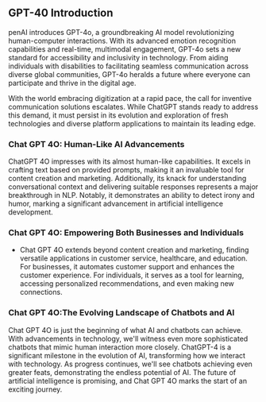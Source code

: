## GPT-40 Introduction

penAI introduces GPT-4o, a groundbreaking AI model revolutionizing human-computer interactions. With its advanced emotion recognition capabilities and real-time, multimodal engagement, GPT-4o sets a new standard for accessibility and inclusivity in technology. From aiding individuals with disabilities to facilitating seamless communication across diverse global communities, GPT-4o heralds a future where everyone can participate and thrive in the digital age.





With the world embracing digitization at a rapid pace, the call for inventive communication solutions escalates. While ChatGPT stands ready to address this demand, it must persist in its evolution and exploration of fresh technologies and diverse platform applications to maintain its leading edge.

### Chat GPT 4O: Human-Like AI Advancements

ChatGPT 4O impresses with its almost human-like capabilities. It excels in crafting text based on provided prompts, making it an invaluable tool for content creation and marketing. Additionally, its knack for understanding conversational context and delivering suitable responses represents a major breakthrough in NLP. Notably, it demonstrates an ability to detect irony and humor, marking a significant advancement in artificial intelligence development.

### Chat GPT 4O: Empowering Both Businesses and Individuals

- Chat GPT 4O extends beyond content creation and marketing, finding versatile applications in customer service, healthcare, and education. For businesses, it automates customer support and enhances the customer experience. For individuals, it serves as a tool for learning, accessing personalized recommendations, and even making new connections.

### Chat GPT 4O:The Evolving Landscape of Chatbots and AI

Chat GPT 4O is just the beginning of what AI and chatbots can achieve. With advancements in technology, we'll witness even more sophisticated chatbots that mimic human interaction more closely. ChatGPT-4 is a significant milestone in the evolution of AI, transforming how we interact with technology. As progress continues, we'll see chatbots achieving even greater feats, demonstrating the endless potential of AI. The future of artificial intelligence is promising, and Chat GPT 4O marks the start of an exciting journey.
